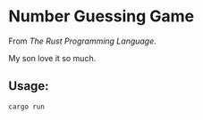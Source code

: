 # Number Guessing Game

From _The Rust Programming Language_.

My son love it so much.

## Usage:

~~~bash
cargo run
~~~